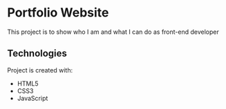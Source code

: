 # Portfolio Website
This project is to show who I am and what I can do as front-end developer

## Technologies 
Project is created with:
* HTML5 
* CSS3 
* JavaScript